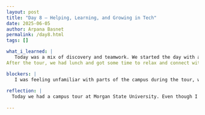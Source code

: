 ```yaml
---
layout: post
title: "Day 8 – Helping, Learning, and Growing in Tech"
date: 2025-06-05
author: Arpana Basnet
permalink: /day8.html
tags: []

what_i_learned: |
   Today was a mix of discovery and teamwork. We started the day with a campus tour at Morgan State University. Everyone met at the business building, and from there, we began exploring the campus. Even though I’m a student here, I realized I haven’t seen a lot of the university. For example, I got to visit the engineering building for the first time today, which was exciting. It made me realize how big and full of opportunities the campus really is. Seeing new places on my own campus felt like exploring something familiar in a completely new way.
After the tour, we had lunch and got some time to relax and connect with others. Then we jumped back into our work with our teams. We spent the rest of the afternoon working on our Python coding project. It was a good mix of focused work and helping each other. We shared ideas, fixed bugs, and supported each other as we made progress on the tasks. I really enjoyed working with my teammates today it felt like we were learning and growing together.

blockers: |
   I was feeling unfamiliar with parts of the campus during the tour, which made it a bit confusing to follow along. Later, during our coding session, we ran into some issues with debugging in Python that took extra time to figure out.One blocker I faced today was handling the logic with True and False values in my if-else statements. I was trying to write a car control program, and I didn’t want the user to be able to enter the same command repeatedly, like starting the car when it’s already started. It was confusing to keep track of whether the car was already started or stopped using a True or False flag. I struggled with placing the conditions correctly and making sure the program responded properly based on the current state. It took a lot of trial and error to finally get it to work the way I wanted.
   
reflection: |
  Today we had a campus tour at Morgan State University. Even though I study here, I got to explore new places like the engineering building for the first time. After the tour, we had lunch and worked with our teammates on Python coding. It felt good to collaborate and help each other out. Overall, it was a day of learning, exploring, and working together.
  
---
```



